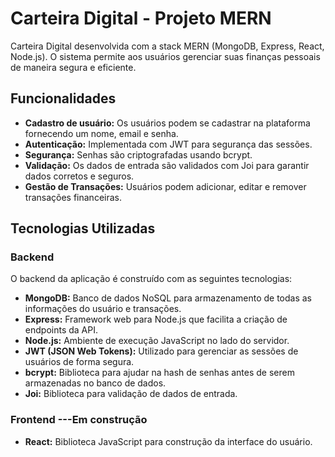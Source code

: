 # Carteira Digital - Projeto MERN


Carteira Digital desenvolvida com a stack MERN (MongoDB, Express, React, Node.js). O sistema permite aos usuários gerenciar suas finanças pessoais de maneira segura e eficiente.

## Funcionalidades

- **Cadastro de usuário:** Os usuários podem se cadastrar na plataforma fornecendo um nome, email e senha.
- **Autenticação:** Implementada com JWT para segurança das sessões.
- **Segurança:** Senhas são criptografadas usando bcrypt.
- **Validação:** Os dados de entrada são validados com Joi para garantir dados corretos e seguros.
- **Gestão de Transações:** Usuários podem adicionar, editar e remover transações financeiras.

## Tecnologias Utilizadas

### Backend

O backend da aplicação é construído com as seguintes tecnologias:

- **MongoDB:** Banco de dados NoSQL para armazenamento de todas as informações do usuário e transações.
- **Express:** Framework web para Node.js que facilita a criação de endpoints da API.
- **Node.js:** Ambiente de execução JavaScript no lado do servidor.
- **JWT (JSON Web Tokens):** Utilizado para gerenciar as sessões de usuários de forma segura.
- **bcrypt:** Biblioteca para ajudar na hash de senhas antes de serem armazenadas no banco de dados.
- **Joi:** Biblioteca para validação de dados de entrada.

### Frontend  ---Em construção

- **React:** Biblioteca JavaScript para construção da interface do usuário.
